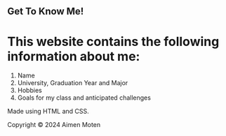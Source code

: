 ## Get To Know Me!
# This website contains the following information about me:
1. Name
2. University, Graduation Year and Major
3. Hobbies
4. Goals for my class and anticipated challenges

Made using HTML and CSS.

Copyright © 2024 Aimen Moten
